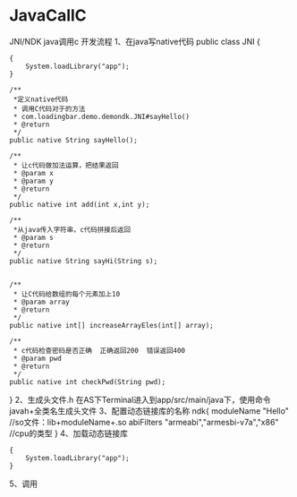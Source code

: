 # JavaCallC
JNI/NDK   java调用c
开发流程
1、在java写native代码
public class JNI {

    {
        System.loadLibrary("app");
    }

    /**
     *定义native代码
     * 调用C代码对于的方法
     * com.loadingbar.demo.demondk.JNI#sayHello()
     * @return
     */
    public native String sayHello();

    /**
     * 让c代码做加法运算，把结果返回
     * @param x
     * @param y
     * @return
     */
    public native int add(int x,int y);

    /**
     *从java传入字符串，c代码拼接后返回
     * @param s
     * @return
     */
    public native String sayHi(String s);


    /**
     * 让C代码给数组的每个元素加上10
     * @param array
     * @return
     */
    public native int[] increaseArrayEles(int[] array);

    /**
     * c代码检查密码是否正确  正确返回200  错误返回400
     * @param pwd
     * @return
     */
    public native int checkPwd(String pwd);

}
2、生成头文件.h
在AS下Terminal进入到app/src/main/java下，使用命令javah+全类名生成头文件
3、配置动态链接库的名称
        ndk{
            moduleName "Hello" //so文件：lib+moduleName+.so
            abiFilters "armeabi","armesbi-v7a","x86" //cpu的类型
        }
4、加载动态链接库

    {
        System.loadLibrary("app");
    }
    
5、调用

